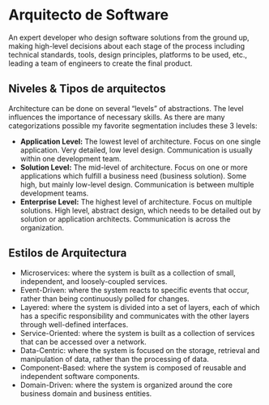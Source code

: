 # Arquitecto de Software

An expert developer who design software solutions from the ground up, making high-level decisions about each stage of the process including technical standards, tools, design principles, platforms to be used, etc., leading a team of engineers to create the final product.

## Niveles & Tipos de arquitectos

Architecture can be done on several “levels” of abstractions. The level influences the importance of necessary skills. As there are many categorizations possible my favorite segmentation includes these 3 levels:

- **Application Level:** The lowest level of architecture. Focus on one single application. Very detailed, low level design. Communication is usually within one development team.
- **Solution Level:** The mid-level of architecture. Focus on one or more applications which fulfill a business need (business solution). Some high, but mainly low-level design. Communication is between multiple development teams.
- **Enterprise Level:** The highest level of architecture. Focus on multiple solutions. High level, abstract design, which needs to be detailed out by solution or application architects. Communication is across the organization.

## Estilos de Arquitectura

- Microservices: where the system is built as a collection of small, independent, and loosely-coupled services.
- Event-Driven: where the system reacts to specific events that occur, rather than being continuously polled for changes.
- Layered: where the system is divided into a set of layers, each of which has a specific responsibility and communicates with the other layers through well-defined interfaces.
- Service-Oriented: where the system is built as a collection of services that can be accessed over a network.
- Data-Centric: where the system is focused on the storage, retrieval and manipulation of data, rather than the processing of data.
- Component-Based: where the system is composed of reusable and independent software components.
- Domain-Driven: where the system is organized around the core business domain and business entities.
